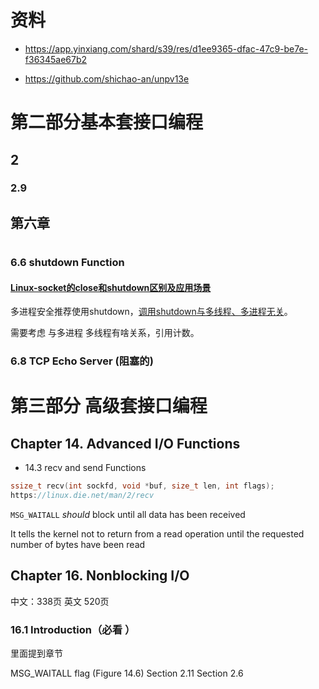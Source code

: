 # 资料

- https://app.yinxiang.com/shard/s39/res/d1ee9365-dfac-47c9-be7e-f36345ae67b2

- https://github.com/shichao-an/unpv13e

# 第二部分基本套接口编程



## 2

### 2.9





## 第六章 

# 



### 6.6 shutdown Function  

#### [Linux-socket的close和shutdown区别及应用场景](https://www.cnblogs.com/JohnABC/p/7238241.html)

多进程安全推荐使用shutdown，[调用shutdown与多线程、多进程无关](https://www.cnblogs.com/diegodu/p/4705806.html)。

需要考虑 与多进程 多线程有啥关系，引用计数。

### 6.8 TCP Echo Server (阻塞的)  

# 第三部分 高级套接口编程

## Chapter 14. Advanced I/O Functions  



- 14.3 recv and send Functions  

```c++
ssize_t recv(int sockfd, void *buf, size_t len, int flags);
https://linux.die.net/man/2/recv
```

`MSG_WAITALL` *should* block until all data has been received

It tells the kernel not to return
from a read operation until the requested number of bytes have been read  



## Chapter 16. Nonblocking I/O  

中文：338页  英文 520页

### 16.1 Introduction（必看 ）

里面提到章节 

MSG_WAITALL flag (Figure 14.6)   Section 2.11   Section 2.6   